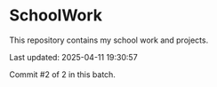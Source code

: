# SchoolWork

This repository contains my school work and projects.

Last updated: 2025-04-11 19:30:57

Commit #2 of 2 in this batch.